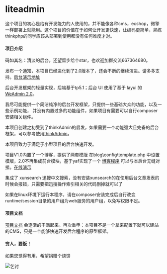 # liteadmin

这个项目的初心是给有开发能力的人使用的，并不能像各种cms，ecshop，微擎一样部署上就能用。这个项目的价值在于如何让开发更快速，让编码更简单，熟练thinkphp的同学应该从部署到使用都没有任何难度才对。

#### 项目介绍

码如其名：清淡的后台。还望留步给个star，也欢迎加群交流667364680。

发布一个通知，本项目已经进化到了2.0版本了，还会不断的继续演进。请多多支持。[后台演示地址](http://liteadmin.dazhetu.cn/)

后台开发框架的轻量实现，后端基于tp5.1；后台 UI 使用了基于 layui 的 [WeAdmin 2.0](https://gitee.com/lovetime/WeAdmin)。

我尽可能提供一个简洁纯净的后台开发框架，只提供一些基础大众的功能，以及一些示例功能，
并没有内置过多的功能组件，如果项目有需要可以自行composer安装相关组件。

本项目创建之初受到了thinkAdmin的启发，如果需要一个功能强大且完备的后台框架，可以参考使用[thinkAdmin](https://demo.thinkadmin.top/admin.html#/admin/index/main.html?spm=m-7)。

本项目致力于满足于小型项目的后台快速开发。

项目V1.0内置了一个博客，提供了两套模版 在blog\config\template.php 中设置模版，2.0不再集成前台模块，基于yaf实现了一个 [博客程序](https://gitee.com/litephp/yafblog) 可以与本后台无缝对接。[在线演示](http://www.dazhetu.cn)

集成了 xunsearch 迅搜中文搜索，没有安装xunsearch的在使用后台文章发表的时候会报错，只需要把迅搜操作索引相关的代码删掉就可以了

如果在linux环境下运行本程序，请在composer安装完成后自行改变runtime/session目录的用户组为web服务的用户组，以免写权限不足。

#### 项目文档

[项目文档](https://gitee.com/litephp/liteadmin/wikis) 会逐渐的丰满起来。再次重申：本项目不是一个拿来配置下就可以建站的CMS，只是一个能够快速开发后台程序的原型框架。

#### 穷人，要饭！

如果您觉得有用，希望捐赠个烧饼

![乞讨](https://images.gitee.com/uploads/images/2019/1010/110729_e40f1dfc_466192.jpeg)